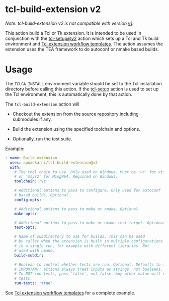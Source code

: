 # tcl-build-extension v2

*Note: tcl-build-extension v2 is not compatible with version
[v1](https://github.com/apnadkarni/tcl-build-extension/blob/v1/README.md).*

This action build a Tcl or Tk extension. It is intended to be used in
conjunction with the [tcl-setup@v2](https://github.com/apnadkarni/tcl-setup)
action which sets up a Tcl and Tk build environment and
[Tcl extension workflow templates](https://github.com/apnadkarni/tcl-extension-template#github-action-workflows).
The action assumes the extension uses the TEA framework to do autoconf
or nmake based builds.

# Usage

The `TCLGA_INSTALL` environment variable should be set to the Tcl
installation directory before calling this action. If the
[tcl-setup](https://github.com/apnadkarni/tcl-setup) action is
used to set up the Tcl environment, this is automatically done
by that action.

The `tcl-build-extension` action will

* Checkout the extension from the source repository including submodules
if any.

* Build the extension using the specified toolchain and options.

* Optionally, run the test suite.

Example:

```yaml
- name: Build extension
  uses: apnadkarni/tcl-build-extension@v2
  with:
    # The tool chain to use. Only used on Windows. Must be 'vc' for Visual C++
    # or 'msys2' for MingW64. Required on Windows.
    toolchain: 'vc'

    # Additional options to pass to configure. Only used for autoconf
    # based builds. Optional.
    config-opts:

    # Additional options to pass to make or nmake. Optional.
    make-opts:

    # Additional options to pass to make or nmake test target. Optional.
    test-opts:

    # Name of subdirectory to use for builds. This can be used
    # by caller when the extension is built in multiple configurations
    # in a single run, for example with different libraries. Not
    # used with nmake.
    build-subdir:

    # Boolean to control whether tests are run. Optional. Defaults to true.
    # IMPORTANT: actions always treat inputs as strings, not booleans.
    # To NOT run tests, pass 'false', not false. Any other value will run
    # tests.
    run-tests: 'true'
```

See [Tcl extension workflow templates](https://github.com/apnadkarni/tcl-extension-template#github-action-workflows)
for a complete example.

